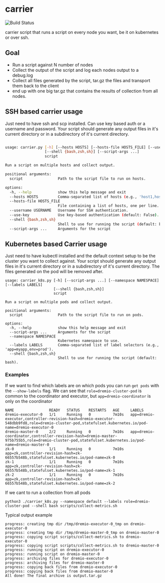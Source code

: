 # carrier

![Build Status](https://github.com/rsvihladremio/carrier/actions/workflows/python-unit-tests.yaml/badge.svg)

carrier script that runs a script on every node you want, be it on kubernetes or over ssh. 

## Goal

* Run a script against N number of nodes
* Collect the output of the script and log each nodes output to a debug.log
* Collect all files generated by the script, tar.gz the files and transport them back to the client
* end up with one big tar.gz that contains the results of collection from all nodes.

## SSH based carrier usage

Just need to have ssh and scp installed. Can use key based auth or a username and password.
Your script should generate any output files in it's current directory or in a subdirectory of it's current directory.

```bash

usage: carrier.py [-h] [--hosts HOSTS] [--hosts-file HOSTS_FILE] [--username USERNAME] [--use-key]
                  [--shell {bash,zsh,sh}] [--script-args ...]
                  script

Run a script on multiple hosts and collect output.

positional arguments:
  script                Path to the script file to run on hosts.

options:
  -h, --help            show this help message and exit
  --hosts HOSTS         Comma-separated list of hosts (e.g., 'host1,host2').
  --hosts-file HOSTS_FILE
                        File containing a list of hosts, one per line.
  --username USERNAME   Username for SSH authentication.
  --use-key             Use key-based authentication (default: False).
  --shell {bash,zsh,sh}
                        Shell to use for running the script (default: bash).
  --script-args ...     Arguments for the script
```

## Kubernetes based Carrier usage

Just need to have kubectl installed and the default context setup to be the cluster you want to collect against.
Your script should generate any output files in it's current directory or in a subdirectory of it's current directory. The files generated on the pod will be removed after.

```
usage: carrier_k8s.py [-h] [--script-args ...] [--namespace NAMESPACE] [--labels LABELS]
                      [--shell {bash,zsh,sh}]
                      script

Run a script on multiple pods and collect output.

positional arguments:
  script                Path to the script file to run on pods.

options:
  -h, --help            show this help message and exit
  --script-args ...     Arguments for the script
  --namespace NAMESPACE
                        Kubernetes namespace to use.
  --labels LABELS       Comma-separated list of label selectors (e.g., 'app=myapp,env=prod').
  --shell {bash,zsh,sh}
                        Shell to use for running the script (default: bash).
```

### Examples

If we want to find which labels are on which pods you can run `get pods` with the `--show-labels` flag. We can see that `role=dremio-cluster-pod` is common to the coordinator and executor, but `app=dremio-coordinator` is only on the coordinator

```kubectl get pods --show-labels
NAME                READY   STATUS    RESTARTS   AGE     LABELS
dremio-executor-0   1/1     Running   0          7m10s   app=dremio-executor,controller-revision-hash=dremio-executor-548dbb9fd8,role=dremio-cluster-pod,statefulset.kubernetes.io/pod-name=dremio-executor-0
dremio-master-0     2/2     Running   0          7m10s   app=dremio-coordinator,controller-revision-hash=dremio-master-975b755b5,role=dremio-cluster-pod,statefulset.kubernetes.io/pod-name=dremio-master-0
zk-0                1/1     Running   0          7m10s   app=zk,controller-revision-hash=zk-66557b548b,statefulset.kubernetes.io/pod-name=zk-0
zk-1                1/1     Running   0          7m10s   app=zk,controller-revision-hash=zk-66557b548b,statefulset.kubernetes.io/pod-name=zk-1
zk-2                1/1     Running   0          7m10s   app=zk,controller-revision-hash=zk-66557b548b,statefulset.kubernetes.io/pod-name=zk-2
```

If we cant to run a collection from all pods

```
python3 ./carrier_k8s.py --namespace default --labels role=dremio-cluster-pod --shell bash scripts/collect-metrics.sh
```

Typical output example

```
progress: creating tmp dir /tmp/dremio-executor-0_tmp on dremio-executor-0
progress: creating tmp dir /tmp/dremio-master-0_tmp on dremio-master-0
progress: copying script scripts/collect-metrics.sh to dremio-executor-0
progress: copying script scripts/collect-metrics.sh to dremio-master-0
progress: running script on dremio-executor-0
progress: running script on dremio-master-0
progress: archiving files for dremio-executor-0
progress: archiving files for dremio-master-0
progress: copying back files from dremio-executor-0
progress: copying back files from dremio-master-0
All done! The final archive is output.tar.gz
```

